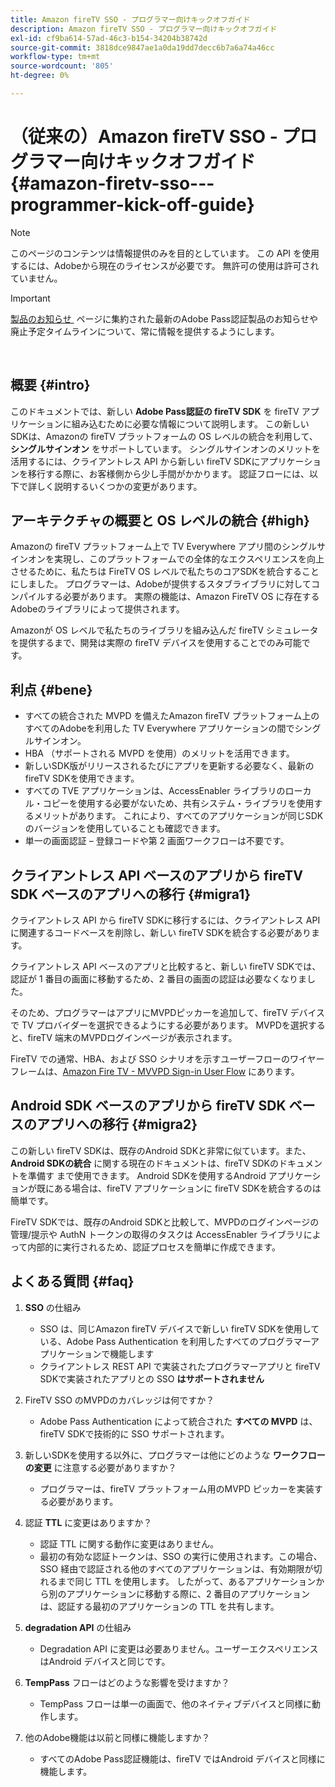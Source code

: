 ```yaml
---
title: Amazon fireTV SSO - プログラマー向けキックオフガイド
description: Amazon fireTV SSO - プログラマー向けキックオフガイド
exl-id: cf9ba614-57ad-46c3-b154-34204b38742d
source-git-commit: 3818dce9847ae1a0da19dd7decc6b7a6a74a46cc
workflow-type: tm+mt
source-wordcount: '805'
ht-degree: 0%

---
```


# （従来の）Amazon fireTV SSO - プログラマー向けキックオフガイド {#amazon-firetv-sso---programmer-kick-off-guide}

>[!NOTE]
>
>このページのコンテンツは情報提供のみを目的としています。 この API を使用するには、Adobeから現在のライセンスが必要です。 無許可の使用は許可されていません。

>[!IMPORTANT]
>
> [&#x200B; 製品のお知らせ &#x200B;](/help/authentication/product-announcements.md) ページに集約された最新のAdobe Pass認証製品のお知らせや廃止予定タイムラインについて、常に情報を提供するようにします。

</br>

## 概要 {#intro}

このドキュメントでは、新しい **Adobe Pass認証の fireTV SDK** を fireTV アプリケーションに組み込むために必要な情報について説明します。 この新しいSDKは、Amazonの fireTV プラットフォームの OS レベルの統合を利用して、**シングルサインオン** をサポートしています。 シングルサインオンのメリットを活用するには、クライアントレス API から新しい fireTV SDKにアプリケーションを移行する際に、お客様側から少し手間がかかります。 認証フローには、以下で詳しく説明するいくつかの変更があります。

## アーキテクチャの概要と OS レベルの統合 {#high}

Amazonの fireTV プラットフォーム上で TV Everywhere アプリ間のシングルサインオンを実現し、このプラットフォームでの全体的なエクスペリエンスを向上させるために、私たちは FireTV OS レベルで私たちのコアSDKを統合することにしました。 プログラマーは、Adobeが提供するスタブライブラリに対してコンパイルする必要があります。 実際の機能は、Amazon FireTV OS に存在するAdobeのライブラリによって提供されます。

Amazonが OS レベルで私たちのライブラリを組み込んだ fireTV シミュレータを提供するまで、開発は実際の fireTV デバイスを使用することでのみ可能です。

## 利点 {#bene}

* すべての統合された MVPD を備えたAmazon fireTV プラットフォーム上のすべてのAdobeを利用した TV Everywhere アプリケーションの間でシングルサインオン。
* HBA （サポートされる MVPD を使用）のメリットを活用できます。
* 新しいSDK版がリリースされるたびにアプリを更新する必要なく、最新の fireTV SDKを使用できます。
* すべての TVE アプリケーションは、AccessEnabler ライブラリのローカル・コピーを使用する必要がないため、共有システム・ライブラリを使用するメリットがあります。 これにより、すべてのアプリケーションが同じSDKのバージョンを使用していることも確認できます。
* 単一の画面認証 – 登録コードや第 2 画面ワークフローは不要です。

## クライアントレス API ベースのアプリから fireTV SDK ベースのアプリへの移行 {#migra1}

クライアントレス API から fireTV SDKに移行するには、クライアントレス API に関連するコードベースを削除し、新しい fireTV SDKを統合する必要があります。

クライアントレス API ベースのアプリと比較すると、新しい fireTV SDKでは、認証が 1 番目の画面に移動するため、2 番目の画面の認証は必要なくなりました。

そのため、プログラマーはアプリにMVPDピッカーを追加して、fireTV デバイスで TV プロバイダーを選択できるようにする必要があります。 MVPDを選択すると、fireTV 端末のMVPDログインページが表示されます。

FireTV での通常、HBA、および SSO シナリオを示すユーザーフローのワイヤーフレームは、[Amazon Fire TV - MVVPD Sign-in User Flow](https://xd.adobe.com/view/9058288e-4b67-43a1-9d5b-5f76ede6c51e/) にあります。

## Android SDK ベースのアプリから fireTV SDK ベースのアプリへの移行 {#migra2}

この新しい fireTV SDKは、既存のAndroid SDKと非常に似ています。また、**Android SDKの統合** に関する現在のドキュメントは、fireTV SDKのドキュメントを準備す <!--http://tve.helpdocsonline.com/android-technical-overview--> まで使用できます。 Android SDKを使用するAndroid アプリケーションが既にある場合は、fireTV アプリケーションに fireTV SDKを統合するのは簡単です。

FireTV SDKでは、既存のAndroid SDKと比較して、MVPDのログインページの管理/提示や AuthN トークンの取得のタスクは AccessEnabler ライブラリによって内部的に実行されるため、認証プロセスを簡単に作成できます。

## よくある質問 {#faq}

1. **SSO** の仕組み

   * SSO は、同じAmazon fireTV デバイスで新しい fireTV SDKを使用している、Adobe Pass Authentication を利用したすべてのプログラマーアプリケーションで機能します
   * クライアントレス REST API で実装されたプログラマーアプリと fireTV SDKで実装されたアプリとの SSO **はサポートされません**

1. FireTV SSO のMVPDのカバレッジは何ですか？

   * Adobe Pass Authentication によって統合された **すべての MVPD** は、fireTV SDKで技術的に SSO サポートされます。

1. 新しいSDKを使用する以外に、プログラマーは他にどのような **ワークフローの変更** に注意する必要がありますか？

   * プログラマーは、fireTV プラットフォーム用のMVPD ピッカーを実装する必要があります。

1. 認証 **TTL** に変更はありますか？

   * 認証 TTL に関する動作に変更はありません。
   * 最初の有効な認証トークンは、SSO の実行に使用されます。この場合、SSO 経由で認証される他のすべてのアプリケーションは、有効期限が切れるまで同じ TTL を使用します。 したがって、あるアプリケーションから別のアプリケーションに移動する際に、2 番目のアプリケーションは、認証する最初のアプリケーションの TTL を共有します。

1. **degradation API** の仕組み

   * Degradation API に変更は必要ありません。ユーザーエクスペリエンスはAndroid デバイスと同じです。

1. **TempPass** フローはどのような影響を受けますか？

   * TempPass フローは単一の画面で、他のネイティブデバイスと同様に動作します。

1. 他のAdobe機能は以前と同様に機能しますか？

   * すべてのAdobe Pass認証機能は、fireTV ではAndroid デバイスと同様に機能します。
